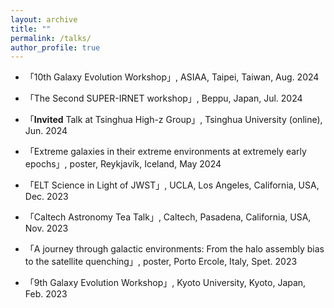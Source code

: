 ```yaml
---
layout: archive
title: ""
permalink: /talks/
author_profile: true
---
```


* 「10th Galaxy Evolution Workshop」, ASIAA, Taipei, Taiwan, Aug. 2024

* 「The Second SUPER-IRNET workshop」, Beppu, Japan, Jul. 2024

* 「**Invited** Talk at Tsinghua High-z Group」, Tsinghua University (online), Jun. 2024

* 「Extreme galaxies in their extreme environments at extremely early epochs」, poster, Reykjavík, Iceland, May 2024

* 「ELT Science in Light of JWST」, UCLA, Los Angeles, California, USA, Dec. 2023

* 「Caltech Astronomy Tea Talk」, Caltech, Pasadena, California, USA, Nov. 2023
* 「A journey through galactic environments: From the halo assembly bias to the satellite quenching」, poster, Porto Ercole, Italy, Spet. 2023
* 「9th Galaxy Evolution Workshop」, Kyoto University, Kyoto, Japan, Feb. 2023
